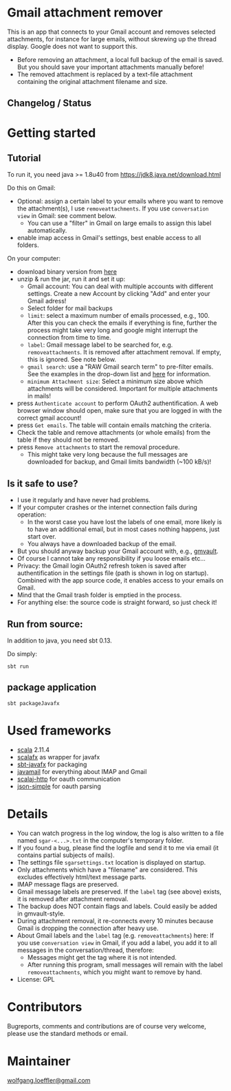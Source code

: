 # Gmail attachment remover

This is an app that connects to your Gmail account and removes selected attachments, for instance for large emails, without skrewing up the thread display. Google does not want to support this.

* Before removing an attachment, a local full backup of the email is saved. But you should save your important attachments manually before!
* The removed attachment is replaced by a text-file attachment containing the original attachment filename and size.

## Changelog / Status ##


# Getting started #

## Tutorial
To run it, you need java >= 1.8u40 from https://jdk8.java.net/download.html

Do this on Gmail:

* Optional: assign a certain label to your emails where you want to remove the attachment(s), I use `removeattachments`. If you use `conversation view` in Gmail: see comment below.
    * You can use a "filter" in Gmail on large emails to assign this label automatically.
* enable imap access in Gmail's settings, best enable access to all folders.

On your computer:

* download binary version from [here](https://bitbucket.org/wolfgang/gmail-attachment-remover/downloads)
* unzip & run the jar, run it and set it up:
    * Gmail account: You can deal with multiple accounts with different settings. Create a new Account by clicking "Add" and enter your Gmail adress!
    * Select folder for mail backups
    * `limit`: select a maximum number of emails processed, e.g., 100. After this you can check the emails if everything is fine, further the process might take very long and google might interrupt the connection from time to time.
    * `label`: Gmail message label to be searched for, e.g. `removeattachments`. It is removed after attachment removal. If empty, this is ignored. See note below.
    * `gmail search`: use a "RAW Gmail search term" to pre-filter emails. See the examples in the drop-down list and [here](https://support.google.com/mail/answer/7190?hl=en) for information.
    * `minimum Attachment size`: Select a minimum size above which attachments will be considered. Important for multiple attachments in mails!
* press `Authenticate account` to perform OAuth2 authentification. A web browser window should open, make sure that you are logged in with the correct gmail account!
* press `Get emails`. The table will contain emails matching the criteria.
* Check the table and remove attachments (or whole emails) from the table if they should not be removed.
* press `Remove attachments` to start the removal procedure.
    * This might take very long because the full messages are downloaded for backup, and Gmail limits bandwidth (~100 kB/s)!


## Is it safe to use?

* I use it regularly and have never had problems.
* If your computer crashes or the internet connection fails during operation:
    * In the worst case you have lost the labels of one email, more likely is to have an additional email, but in most cases nothing happens, just start over.
    * You always have a downloaded backup of the email.
* But you should anyway backup your Gmail account with, e.g., [gmvault](http://gmvault.org).
* Of course I cannot take any responsibility if you loose emails etc...
* Privacy: the Gmail login OAuth2 refresh token is saved after authentification in the settings file (path is shown in log on startup). Combined with the app source code, it enables access to your emails on Gmail.
* Mind that the Gmail trash folder is emptied in the process.
* For anything else: the source code is straight forward, so just check it!


## Run from source:

In addition to java, you need sbt 0.13.

Do simply:

    sbt run


## package application

    sbt packageJavafx

# Used frameworks #

* [scala](http://scala-lang.org) 2.11.4
* [scalafx](http://www.scalafx.org) as wrapper for javafx
* [sbt-javafx](https://github.com/kavedaa/sbt-javafx) for packaging
* [javamail](http://www.oracle.com/technetwork/java/javamail/index.html) for everything about IMAP and Gmail
* [scalaj-http](https://github.com/scalaj/scalaj-http) for oauth communication
* [json-simple](https://code.google.com/p/json-simple/) for oauth parsing

# Details

* You can watch progress in the log window, the log is also written to a file named `sgar-<...>.txt` in the computer's temporary folder.
* If you found a bug, please find the logfile and send it to me via email (it contains partial subjects of mails).
* The settings file `sgarsettings.txt` location is displayed on startup.
* Only attachments which have a "filename" are considered. This excludes effectively html/text message parts.
* IMAP message flags are preserved.
* Gmail message labels are preserved. If the `label` tag (see above) exists, it is removed after attachment removal.
* The backup does NOT contain flags and labels. Could easily be added in gmvault-style.
* During attachment removal, it re-connects every 10 minutes because Gmail is dropping the connection after heavy use.
* About Gmail labels and the `label` tag (e.g. `removeattachments`) here: If you use `conversation view` in Gmail, if you add a label, you add it to all messages in the conversation/thread, therefore:
    * Messages might get the tag where it is not intended.
    * After running this program, small messages will remain with the label `removeattachments`, which you might want to remove by hand.
* License: GPL

# Contributors #

Bugreports, comments and contributions are of course very welcome, please use the standard methods or email.

# Maintainer #

wolfgang.loeffler@gmail.com
